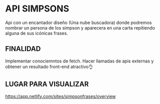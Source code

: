 # API SIMPSONS
Api con un encantador diseño (Una nube buscadora) donde podremos nombrar un persona de los simpson y aparecera en una carta repitiendo alguna de sus icónicas 
frases.

## FINALIDAD
Implementar conociemntos de fetch. Hacer llamadas de apis externas y obtener un resultado front-end atractivo👌

## LUGAR PARA VISUALIZAR
https://app.netlify.com/sites/simpsonfrases/overview
